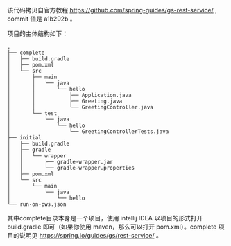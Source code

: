 该代码拷贝自官方教程 <https://github.com/spring-guides/gs-rest-service/> , commit 值是 a1b292b 。

项目的主体结构如下：
```
.
├── complete
│   ├── build.gradle
│   ├── pom.xml
│   └── src
│       ├── main
│       │   └── java
│       │       └── hello
│       │           ├── Application.java
│       │           ├── Greeting.java
│       │           └── GreetingController.java
│       └── test
│           └── java
│               └── hello
│                   └── GreetingControllerTests.java
├── initial
│   ├── build.gradle
│   ├── gradle
│   │   └── wrapper
│   │       ├── gradle-wrapper.jar
│   │       └── gradle-wrapper.properties
│   ├── pom.xml
│   └── src
│       └── main
│           └── java
│               └── hello
└── run-on-pws.json
```
其中complete目录本身是一个项目，使用 intellij IDEA 以项目的形式打开 build.gradle 即可（如果你使用 maven，那么可以打开 pom.xml）。complete 项目的说明见 <https://spring.io/guides/gs/rest-service/> 。